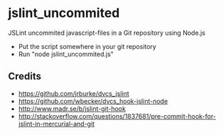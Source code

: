 jslint_uncommited
=================

JSLint uncommited javascript-files in a Git repository using Node.js

* Put the script somewhere in your git repository 
* Run "node jslint_uncommited.js"

Credits
-------
* https://github.com/jrburke/dvcs_jslint
* https://github.com/wbecker/dvcs_hook-jslint-node
* http://www.madr.se/b/jslint-git-hook
* http://stackoverflow.com/questions/1837681/pre-commit-hook-for-jslint-in-mercurial-and-git